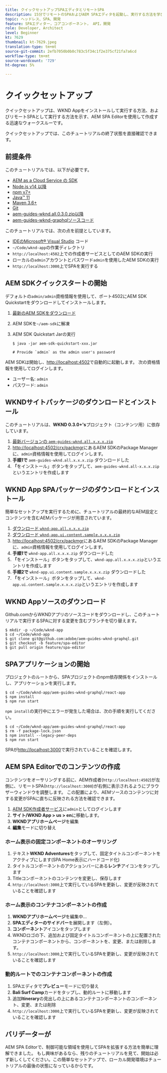 ```yaml
---
title: クイックセットアップSPAエディタとリモートSPA
description: 15分でリモートのSPAおよびAEM SPAエディタを起動し、実行する方法を学びます。
topic: ヘッドレス、SPA、開発
feature: SPAエディター，コアコンポーネント， API，開発
role: Developer, Architect
level: Beginner
kt: 7629
thumbnail: kt-7629.jpeg
translation-type: tm+mt
source-git-commit: 2efb7050b0b0c783c5f34c1f2e375cf21fa7a6cd
workflow-type: tm+mt
source-wordcount: '729'
ht-degree: 5%

---
```



# クイックセットアップ

クイックセットアップは、WKND Appをインストールして実行する方法、およびリモートSPAとして実行する方法を示す、AEM SPA Editorを使用して作成する迅速なウォークスルーです。

クイックセットアップでは、このチュートリアルの終了状態を直接確認できます。

## 前提条件

このチュートリアルでは、以下が必要です。

+ [AEM as a Cloud Service の SDK](https://experienceleague.adobe.com/docs/experience-manager-learn/cloud-service/local-development-environment-set-up/aem-runtime.html?lang=en)
+ [Node.js v14 以降](https://nodejs.org/ja/)
+ [npm v7+](https://www.npmjs.com/)
+ [Java™ 11](https://downloads.experiencecloud.adobe.com/content/software-distribution/en/general.html)
+ [Maven 3.6+](https://maven.apache.org/)
+ [Git](https://git-scm.com/downloads)
+ [aem-guides-wknd.all.0.3.0.zip以降](https://github.com/adobe/aem-guides-wknd/releases)
+ [aem-guides-wknd-graphqlソースコード](https://github.com/adobe/aem-guides-wknd-graphql)

このチュートリアルでは、次の点を前提としています。

+ [IDEのMicrosoft® Visual Studio](https://visualstudio.microsoft.com/) コード
+ `~/Code/wknd-app`の作業ディレクトリ
+ `http://localhost:4502`上での作成者サービスとしてのAEM SDKの実行
+ ローカルの`admin`アカウントとパスワード`admin`を使用したAEM SDKの実行
+ `http://localhost:3000`上でSPAを実行する

## AEM SDKクイックスタートの開始

デフォルトの`admin/admin`資格情報を使用して、ポート4502にAEM SDK Quickstartをダウンロードしてインストールします。

1. [最新のAEM SDKをダウンロード](https://experience.adobe.com/#/downloads/content/software-distribution/en/aemcloud.html?fulltext=AEM*+SDK*&amp;orderby=%40jcr%3Acontent%2Fjcr%3AlastModified&amp;orderby.sort=desc&amp;layout=list&amp;p.offset=0&amp;p.limit=1)
1. AEM SDKを`~/aem-sdk`に解凍
1. AEM SDK Quickstart Jarの実行

   ```
   $ java -jar aem-sdk-quickstart-xxx.jar
   
   # Provide `admin` as the admin user's password
   ```

AEM SDKは開始し、[http://localhost:4502](http://localhost:4502)で自動的に起動します。 次の資格情報を使用してログインします。

+ ユーザー名: `admin`
+ パスワード: `admin`

## WKNDサイトパッケージのダウンロードとインストール

このチュートリアルは、__WKND 0.3.0+&#39;s__&#x200B;プロジェクト（コンテンツ用）に依存しています。

1. [最新バージョンの  `aem-guides-wknd.all.x.x.x.zip`](https://github.com/adobe/aem-guides-wknd/releases)
1. [http://localhost:4502/crx/packmgr](http://localhost:4502/crx/packmgr)にあるAEM SDKのPackage Managerに、`admin`資格情報を使用してログインします。
1. __手順1で__  `aem-guides-wknd.all.x.x.x.zip` ダウンロードした
1. __「__&#x200B;をインストール」ボタンをタップして、`aem-guides-wknd.all-x.x.x.zip`というエントリを作成します

## WKND App SPAパッケージのダウンロードとインストール

簡単なセットアップを実行するために、チュートリアルの最終的なAEM設定とコンテンツを含むAEMパッケージが用意されています。

1. [ダウンロード `wknd-app.all.x.x.x.zip`](./assets/quick-setup/wknd-app.all-1.0.0-SNAPSHOT.zip)
1. [ダウンロード `wknd-app.ui.content.sample.x.x.x.zip`](./assets/quick-setup/wknd-app.ui.content.sample-1.0.0.zip)
1. [http://localhost:4502/crx/packmgr](http://localhost:4502/crx/packmgr)にあるAEM SDKのPackage Managerに、`admin`資格情報を使用してログインします。
1. __手順1で__  `wknd-app.all.x.x.x.zip` ダウンロードした
1. __「__&#x200B;をインストール」ボタンをタップして、`wknd-app.all.x.x.x.zip`というエントリを作成します
1. __手順2で__  `wknd-app.ui.content.sample.x.x.x.zip` ダウンロードした
1. __「__&#x200B;をインストール」ボタンをタップして、`wknd-app.ui.content.sample.x.x.x.zip`というエントリを作成します

## WKND Appソースのダウンロード

Github.comからWKNDアプリのソースコードをダウンロードし、このチュートリアルで実行するSPAに対する変更を含むブランチを切り替えます。

```
$ mkdir -p ~/Code/wknd-app
$ cd ~/Code/wknd-app
$ git clone git@github.com:adobe/aem-guides-wknd-graphql.git
$ git checkout -b feature/spa-editor
$ git pull origin feature/spa-editor
```

## SPAアプリケーションの開始

プロジェクトのルートから、SPAプロジェクトのnpm依存関係をインストールし、アプリケーションを実行します。

```
$ cd ~/Code/wknd-app/aem-guides-wknd-graphql/react-app
$ npm install
$ npm run start
```

`npm install`の実行中にエラーが発生した場合は、次の手順を実行してください。

```
$ cd ~/Code/wknd-app/aem-guides-wknd-graphql/react-app
$ rm -f package-lock.json
$ npm install --legacy-peer-deps
$ npm run start
```

SPAが[http://localhost:3000](http://localhost:3000)で実行されていることを確認します。

## AEM SPA Editorでのコンテンツの作成

コンテンツをオーサリングする前に、AEM作成者(`http://localhost:4502`)が左側に、リモートSPA(`http://localhost:3000`)が右側に表示されるようにブラウザーウィンドウを調整します。 この配置により、AEMソースのコンテンツに対する変更がSPAに直ちに反映される方法を確認できます。

1. [AEM SDK作成者サービス](http://localhost:4502)に`admin`としてログインします
1. __サイト/WKND App > us > en__&#x200B;に移動します。
1. __WKNDアプリホームページ__&#x200B;を編集
1. __編集__&#x200B;モードに切り替え

### ホーム表示の固定コンポーネントのオーサリング

1. テキスト&#x200B;__WKND Adventures__&#x200B;をタップして、固定タイトルコンポーネントをアクティブにします(SPA Home表示にハードコード化)
1. タイトルコンポーネントのアクションバーにある&#x200B;__レンチ__&#x200B;アイコンをタップします
1. Titleコンポーネントのコンテンツを変更し、保存します
1. `http://localhost:3000`上で実行しているSPAを更新し、変更が反映されていることを確認します

### ホーム表示のコンテナコンポーネントの作成

1. __WKNDアプリホームページ__&#x200B;を編集中…
1. __SPAエディターのサイドバー__&#x200B;を展開します（左側）。
1. __コンポーネント__&#x200B;アイコンをタップします
1. WKNDロゴの下、追加および固定タイトルコンポーネントの上に配置されたコンテナコンポーネントから、コンポーネントを、変更、または削除します。
1. `http://localhost:3000`上で実行しているSPAを更新し、変更が反映されていることを確認します

### 動的ルートでのコンテナコンポーネントの作成

1. SPAエディタで&#x200B;__プレビュー__&#x200B;モードに切り替え
1. __Bali Surf Camp__&#x200B;カードをタップし、動的ルートに移動します
1. 追加&#x200B;__Itinerary__&#x200B;の見出しの上にあるコンテナコンポーネントのコンポーネント、変更、または削除
1. `http://localhost:3000`上で実行しているSPAを更新し、変更が反映されていることを確認します

## バリデーターが

AEM SPA Editorで、制御可能な領域を使用してSPAを拡張する方法を簡単に理解できました。 もし興味があるなら、残りのチュートリアルを見て、開始は必ず新しくしてください。この簡単なセットアップで、ローカル開発環境はチュートリアルの最後の状態になっているからです。

